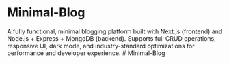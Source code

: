 # Minimal-Blog
A fully functional, minimal blogging platform built with Next.js (frontend) and Node.js + Express + MongoDB (backend). Supports full CRUD operations, responsive UI, dark mode, and industry-standard optimizations for performance and developer experience.
#   M i n i m a l - B l o g  
 